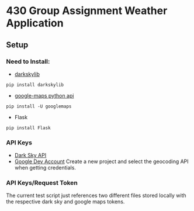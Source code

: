 # 430 Group Assignment Weather Application

## Setup
### Need to Install:
- [darkskylib](https://github.com/lukaskubis/darkskylib) 
```
pip install darkskylib
```
- [google-maps python api](https://github.com/googlemaps/google-maps-services-python)
```
pip install -U googlemaps
```
- Flask 
```
pip install Flask
```

### API Keys
- [Dark Sky API](https://darksky.net/dev)
- [Google Dev Account](https://developers.google.com/console)
Create a new project and select the geocoding API when getting credentials. 

### API Keys/Request Token
The current test script just references two different files stored locally with the respective dark sky and google maps tokens. 


